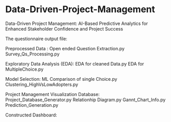 # Data-Driven-Project-Management

Data-Driven Project Management: AI-Based Predictive Analytics for Enhanced Stakeholder Confidence and Project Success

The questionnaire output file:

Preprocessed Data :
Open ended Question Extraction.py
Survey_Qs_Processing.py

Exploratory Data Analysis (EDA):
EDA for cleaned Data.py
EDA for MultipleChoice.py

Model Selection:
ML Comparison of single Choice.py
Clustering_HighVsLowAdopters.py

Project Management Visualization Database:
Project_Database_Generator.py
Relationhip Diagram.py
Gannt_Chart_Info.py
Prediction_Generation.py

Constructed Dashboard:
